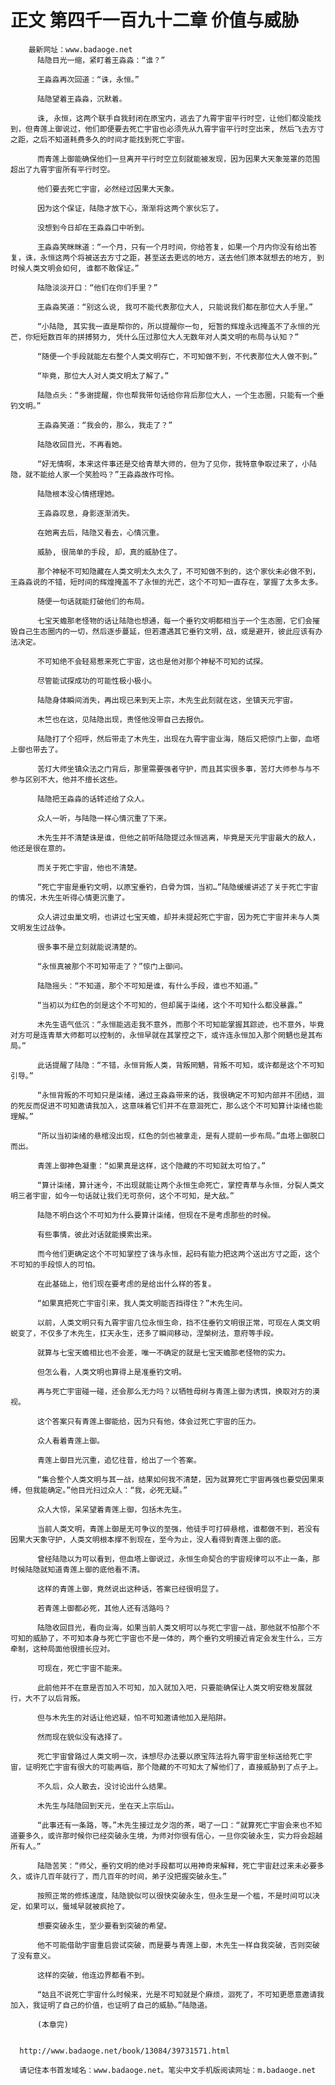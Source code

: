 # 正文 第四千一百九十二章 价值与威胁
        最新网址：www.badaoge.net
          陆隐目光一缩，紧盯着王淼淼：“谁？”
      
          王淼淼再次回道：“诛，永恒。”
      
          陆隐望着王淼淼，沉默着。
      
          诛, 永恒，这两个联手自我封闭在原宝内，逃去了九霄宇宙平行时空，让他们都没能找到，但青莲上御说过，他们即便要去死亡宇宙也必须先从九霄宇宙平行时空出来, 然后飞去方寸之距，之后不知道耗费多久的时间才能找到死亡宇宙。
      
          而青莲上御能确保他们一旦离开平行时空立刻就能被发现，因为因果大天象笼罩的范围超出了九霄宇宙所有平行时空。
      
          他们要去死亡宇宙，必然经过因果大天象。
      
          因为这个保证，陆隐才放下心，渐渐将这两个家伙忘了。
      
          没想到今日却在王淼淼口中听到。
      
          王淼淼笑眯眯道：“一个月，只有一个月时间，你给答复，如果一个月内你没有给出答复，诛，永恒这两个将被送去方寸之距，甚至送去更远的地方，送去他们原本就想去的地方, 到时候人类文明会如何, 谁都不敢保证。”
      
          陆隐淡淡开口：“他们在你们手里？”
      
          王淼淼笑道：“别这么说, 我可不能代表那位大人, 只能说我们都在那位大人手里。”
      
          “小陆隐, 其实我一直是帮你的，所以提醒你一句, 短暂的辉煌永远掩盖不了永恒的光芒，你短短数百年的拼搏努力, 凭什么压过那位大人无数年对人类文明的布局与认知？”
      
          “随便一个手段就能左右整个人类文明存亡，不可知做不到，不代表那位大人做不到。”
      
          “毕竟，那位大人对人类文明太了解了。”
      
          陆隐点头：“多谢提醒，你也帮我带句话给你背后那位大人，一个生态圈，只能有一个垂钓文明。”
      
          王淼淼笑道：“我会的，那么，我走了？”
      
          陆隐收回目光，不再看她。
      
          “好无情啊，本来这件事还是交给青草大师的，但为了见你，我特意争取过来了，小陆隐，就不能给人家一个笑脸吗？”王淼淼故作可怜。
      
          陆隐根本没心情搭理她。
      
          王淼淼叹息，身影逐渐消失。
      
          在她离去后，陆隐又看去，心情沉重。
      
          威胁, 很简单的手段, 却，真的威胁住了。
      
          那个神秘不可知隐藏在人类文明太久太久了，不可知做不到的，这个家伙未必做不到，王淼淼说的不错，短时间的辉煌掩盖不了永恒的光芒，这个不可知一直存在，掌握了太多太多。
      
          随便一句话就能打破他们的布局。
      
          七宝天蟾那老怪物的话让陆隐也想通，每一个垂钓文明都相当于一个生态圈，它们会摧毁自己生态圈内的一切，然后逐步蔓延，但若遭遇其它垂钓文明，战，或是避开，彼此应该有办法决定。
      
          不可知绝不会轻易惹来死亡宇宙，这也是他对那个神秘不可知的试探。
      
          尽管能试探成功的可能性极小极小。
      
          陆隐身体瞬间消失，再出现已来到天上宗，木先生此刻就在这，坐镇天元宇宙。
      
          木竺也在这，见陆隐出现，责怪他没带自己去报仇。
      
          陆隐打了个招呼，然后带走了木先生，出现在九霄宇宙业海，随后又把惊门上御，血塔上御也带去了。
      
          苦灯大师坐镇众法之门背后，那里需要强者守护，而且其实很多事，苦灯大师参与与不参与区别不大，他并不擅长这些。
      
          陆隐把王淼淼的话转述给了众人。
      
          众人一听，与陆隐一样心情沉重了下来。
      
          木先生并不清楚诛是谁，但他之前听陆隐提过永恒逃离，毕竟是天元宇宙最大的敌人，他还是很在意的。
      
          而关于死亡宇宙，他也不清楚。
      
          “死亡宇宙是垂钓文明，以原宝垂钓，白骨为饵，当初…”陆隐缓缓讲述了关于死亡宇宙的情况，木先生听得心情更沉重了。
      
          众人讲过虫巢文明，也讲过七宝天蟾，却并未提起死亡宇宙，因为死亡宇宙并未与人类文明发生过战争。
      
          很多事不是立刻就能说清楚的。
      
          “永恒真被那个不可知带走了？”惊门上御问。
      
          陆隐摇头：“不知道，那个不可知是谁，有什么手段，谁也不知道。”
      
          “当初以为红色的剑是这个不可知的，但却属于柒绪，这个不可知什么都没暴露。”
      
          木先生语气低沉：“永恒能逃走我不意外，而那个不可知能掌握其踪迹，也不意外，毕竟对方可是连青草大师都可以控制的，永恒早就在其掌控之下，或许连永恒加入那个罔魉也是其布局。”
      
          此话提醒了陆隐：“不错，永恒背叛人类，背叛罔魉，背叛不可知，或许都是这个不可知引导。”
      
          “永恒背叛的不可知只是柒绪，通过王淼淼带来的话，我很确定不可知内部并不团结，洄的死反而促进不可知邀请我加入，这意味着它们并不在意洄死亡，那么这个不可知算计柒绪也能理解。”
      
          “所以当初柒绪的悬棺没出现，红色的剑也被拿走，是有人提前一步布局。”血塔上御脱口而出。
      
          青莲上御神色凝重：“如果真是这样，这个隐藏的不可知就太可怕了。”
      
          “算计柒绪，算计迷今，不出现就能让两个永恒生命死亡，掌控青草与永恒，分裂人类文明三者宇宙，如今一句话就让我们无可奈何，这个不可知，是大敌。”
      
          陆隐不明白这个不可知为什么要算计柒绪，但现在不是考虑那些的时候。
      
          有些事情，彼此对话就能摸索出来。
      
          而今他们更确定这个不可知掌控了诛与永恒，起码有能力把这两个送出方寸之距，这个不可知的手段惊人的可怕。
      
          在此基础上，他们现在要考虑的是给出什么样的答复。
      
          “如果真把死亡宇宙引来，我人类文明能否挡得住？”木先生问。
      
          以前，人类文明只有九霄宇宙几位永恒生命，挡不住垂钓文明很正常，可现在人类文明蜕变了，不仅多了木先生，扛天永生，还多了瞬间移动，涅槃树法，意府等手段。
      
          就算与七宝天蟾相比也不会差，唯一不确定的就是七宝天蟾那老怪物的实力。
      
          但怎么看，人类文明也算得上是准垂钓文明。
      
          再与死亡宇宙碰一碰，还会那么无力吗？以牺牲母树与青莲上御为诱饵，换取对方的漠视。
      
          这个答案只有青莲上御能给，因为只有他，体会过死亡宇宙的压力。
      
          众人看着青莲上御。
      
          青莲上御目光沉重，追忆往昔，给出了一个答案。
      
          “集合整个人类文明与其一战，结果如何我不清楚，因为就算死亡宇宙再强也要受因果束缚，但我能确定。”他目光扫过众人：“我，必死无疑。”
      
          众人大惊，呆呆望着青莲上御，包括木先生。
      
          当前人类文明，青莲上御是无可争议的至强，他徒手可打碎悬棺，谁都做不到，若没有因果大天象守护，人类文明根本撑不到现在，至今为止，没人看得到青莲上御的底。
      
          曾经陆隐以为可以看到，但血塔上御说过，永恒生命契合的宇宙规律可以不止一条，那时候陆隐就知道青莲上御的底他看不清。
      
          这样的青莲上御，竟然说出这种话，答案已经很明显了。
      
          若青莲上御都必死，其他人还有活路吗？
      
          陆隐收回目光，看向业海，如果当前人类文明可以与死亡宇宙一战，那他就不怕那个不可知的威胁了，不可知本身与死亡宇宙也不是一体的，两个垂钓文明接近肯定会发生什么，三方牵制，这种局面他很擅长应对。
      
          可现在，死亡宇宙不能来。
      
          此前他并不在意是否加入不可知，加入就加入吧，只要能确保让人类文明安稳发展就行，大不了以后背叛。
      
          但与木先生的对话让他迟疑，怕不可知邀请他加入是陷阱。
      
          然而现在貌似没有选择了。
      
          死亡宇宙曾路过人类文明一次，诛想尽办法要以原宝阵法将九霄宇宙坐标送给死亡宇宙，证明死亡宇宙有很大的可能再临，那个隐藏的不可知太了解他们了，直接威胁到了点子上。
      
          不久后，众人散去，没讨论出什么结果。
      
          木先生与陆隐回到天元，坐在天上宗后山。
      
          “此事还有一条路，等。”木先生接过龙夕泡的茶，喝了一口：“就算死亡宇宙会来也不知道要多久，或许那时候你已经突破永生境，为师对你很有信心，一旦你突破永生，实力将会超越所有人。”
      
          陆隐苦笑：“师父，垂钓文明的绝对手段都可以用神奇来解释，死亡宇宙赶过来未必要多久，或许几百年就行了，而几百年的时间，弟子没把握突破永生。”
      
          按照正常的修炼速度，陆隐貌似可以很快突破永生，但永生是一个槛，不是时间可以决定，如果可以，蜃域早就被疯抢了。
      
          想要突破永生，至少要看到突破的希望。
      
          他不可能借助宇宙重启尝试突破，而是要与青莲上御，木先生一样自我突破，否则突破了没有意义。
      
          这样的突破，他连边界都看不到。
      
          “姑且不说死亡宇宙什么时候来，光是不可知就是个麻烦，洄死了，不可知更愿意邀请我加入，我证明了自己的价值，也证明了自己的威胁。”陆隐道。
      
          (本章完)
      
      
      http://www.badaoge.net/book/13084/39731571.html
      
      请记住本书首发域名：www.badaoge.net。笔尖中文手机版阅读网址：m.badaoge.net